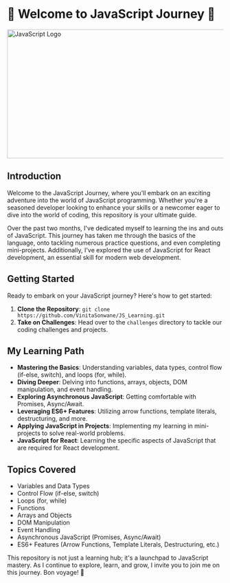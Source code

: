# 🚀 Welcome to JavaScript Journey 🚀

<img src="https://github.com/VinitaSonwane/JS_Learning/assets/121440798/7a7f3029-8983-4f3c-8995-4ac6e088a651" alt="JavaScript Logo" width="800" height="300">

## Introduction

Welcome to the JavaScript Journey, where you'll embark on an exciting adventure into the world of JavaScript programming. Whether you're a seasoned developer looking to enhance your skills or a newcomer eager to dive into the world of coding, this repository is your ultimate guide.

Over the past two months, I've dedicated myself to learning the ins and outs of JavaScript. This journey has taken me through the basics of the language, onto tackling numerous practice questions, and even completing mini-projects. Additionally, I've explored the use of JavaScript for React development, an essential skill for modern web development.

## Getting Started

Ready to embark on your JavaScript journey? Here's how to get started:

1. **Clone the Repository**: `git clone https://github.com/VinitaSonwane/JS_Learning.git`
2. **Take on Challenges**: Head over to the `challenges` directory to tackle our coding challenges and projects.

## My Learning Path

- **Mastering the Basics**: Understanding variables, data types, control flow (if-else, switch), and loops (for, while).
- **Diving Deeper**: Delving into functions, arrays, objects, DOM manipulation, and event handling.
- **Exploring Asynchronous JavaScript**: Getting comfortable with Promises, Async/Await.
- **Leveraging ES6+ Features**: Utilizing arrow functions, template literals, destructuring, and more.
- **Applying JavaScript in Projects**: Implementing my learning in mini-projects to solve real-world problems.
- **JavaScript for React**: Learning the specific aspects of JavaScript that are required for React development.

## Topics Covered

- Variables and Data Types
- Control Flow (if-else, switch)
- Loops (for, while)
- Functions
- Arrays and Objects
- DOM Manipulation
- Event Handling
- Asynchronous JavaScript (Promises, Async/Await)
- ES6+ Features (Arrow Functions, Template Literals, Destructuring, etc.)

This repository is not just a learning hub; it's a launchpad to JavaScript mastery. As I continue to explore, learn, and grow, I invite you to join me on this journey. Bon voyage! 🚀
